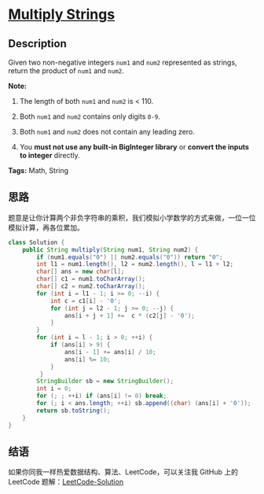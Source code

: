 # [Multiply Strings][title]

## Description

Given two non-negative integers `num1` and `num2` represented as strings, return the product of `num1` and `num2`.

**Note:**

1. The length of both `num1` and `num2` is < 110.

2. Both `num1` and `num2` contains only digits `0-9`.

3. Both `num1` and `num2` does not contain any leading zero.

4. You **must not use any built-in BigInteger library** or **convert the inputs to integer** directly.

**Tags:** Math, String


## 思路

题意是让你计算两个非负字符串的乘积，我们模拟小学数学的方式来做，一位一位模拟计算，再各位累加。

```java
class Solution {
    public String multiply(String num1, String num2) {
        if (num1.equals("0") || num2.equals("0")) return "0";
        int l1 = num1.length(), l2 = num2.length(), l = l1 + l2;
        char[] ans = new char[l];
        char[] c1 = num1.toCharArray();
        char[] c2 = num2.toCharArray();
        for (int i = l1 - 1; i >= 0; --i) {
            int c = c1[i] - '0';
            for (int j = l2 - 1; j >= 0; --j) {
                ans[i + j + 1] +=  c * (c2[j] - '0');
            }
        }
        for (int i = l - 1; i > 0; ++i) {
            if (ans[i] > 9) {
                ans[i - 1] += ans[i] / 10;
                ans[i] %= 10;        
            }
         }
        StringBuilder sb = new StringBuilder();
        int i = 0;
        for (; ; ++i) if (ans[i] != 0) break;
        for (; i < ans.length; ++i) sb.append((char) (ans[i] + '0'));
        return sb.toString();
    }
}
```


## 结语

如果你同我一样热爱数据结构、算法、LeetCode，可以关注我 GitHub 上的 LeetCode 题解：[LeetCode-Solution][ls]



[title]: https://leetcode.com/problems/multiply-strings
[ls]: https://github.com/SDE603/LeetCode-Solution
